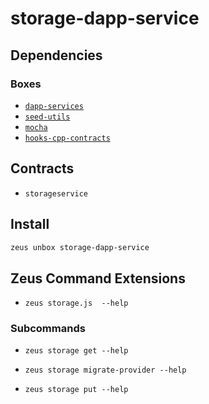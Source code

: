 
storage-dapp-service 
====================




## Dependencies
### Boxes
* [`dapp-services`](dapp-services.md)
* [`seed-utils`](seed-utils.md)
* [`mocha`](mocha.md)
* [`hooks-cpp-contracts`](hooks-cpp-contracts.md)


## Contracts
* `storageservice`
## Install
```bash
zeus unbox storage-dapp-service
```


## Zeus Command Extensions
* ```zeus storage.js  --help```

### Subcommands
* ```zeus storage get --help```

* ```zeus storage migrate-provider --help```

* ```zeus storage put --help```
